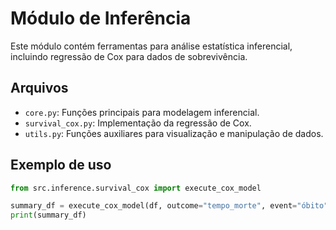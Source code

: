 # Módulo de Inferência

Este módulo contém ferramentas para análise estatística inferencial, incluindo regressão de Cox para dados de sobrevivência.

## Arquivos

- `core.py`: Funções principais para modelagem inferencial.
- `survival_cox.py`: Implementação da regressão de Cox.
- `utils.py`: Funções auxiliares para visualização e manipulação de dados.

## Exemplo de uso

```python
from src.inference.survival_cox import execute_cox_model

summary_df = execute_cox_model(df, outcome="tempo_morte", event="óbito", predictors=["idade", "sexo"])
print(summary_df)
